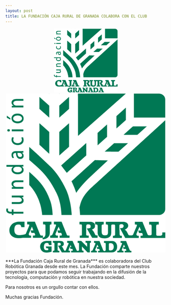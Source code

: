```yaml
---
layout: post
title: LA FUNDACIÓN CAJA RURAL DE GRANADA COLABORA CON EL CLUB
---
```


<p align="center" >
  
  <img src="/images/LOGOFUNDACIONCRG.png" width="200" height="200"/>
  
  
  

<img src="/images/LOGOFUNDACIONCRG.png" width="500" height="500"/>

</p>
***La Fundación Caja Rural de Granada*** es colaboradora del Club Robótica Granada desde este mes.
La Fundación comparte nuestros proyectos para que podamos seguir trabajando en la difusión de la tecnología, computación y robótica en nuestra sociedad.


Para nosotros es un orgullo contar con ellos.

Muchas gracias Fundación.
